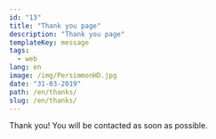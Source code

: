 ```yaml
---
id: "13"
title: "Thank you page"
description: "Thank you page"
templateKey: message
tags:
  - web
lang: en
image: /img/PersimmonHD.jpg
date: "31-03-2019"
path: /en/thanks/
slug: /en/thanks/
---
```


Thank you! You will be contacted as soon as possible.
